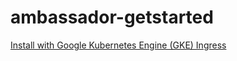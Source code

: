 # ambassador-getstarted

[Install with Google Kubernetes Engine (GKE) Ingress](https://www.getambassador.io/docs/latest/topics/running/ambassador-with-gke/)

